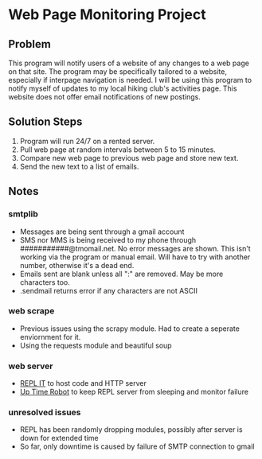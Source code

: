 # Web Page Monitoring Project
## Problem
This program will notify users of a website of any changes to a web page on that site.  The program may be specifically tailored to a website, especially if interpage navigation is needed.  I will be using this program to notify myself of updates to my local hiking club's activities page.  This website does not offer email notifications of new postings.

## Solution Steps
1) Program will run 24/7 on a rented server.
2) Pull web page at random intervals between 5 to 15 minutes.
3) Compare new web page to previous web page and store new text.
4) Send the new text to a list of emails.

## Notes
### smtplib
- Messages are being sent through a gmail account
- SMS nor MMS is being received to my phone through ###########@tmomail.net.  No error messages are shown.  This isn't working via the program or manual email.  Will have to try with another number, otherwise it's a dead end.
- Emails sent are blank unless all ":" are removed. May be more characters too.
- .sendmail returns error if any characters are not ASCII
### web scrape
- Previous issues using the scrapy module.  Had to create a seperate enviornment for it.
- Using the requests module and beautiful soup
### web server
- [REPL IT](http://www.replit.com) to host code and HTTP server
- [Up Time Robot](http://www.uptimerobot.com) to keep REPL server from sleeping and monitor failure
### unresolved issues
- REPL has been randomly dropping modules, possibly after server is down for extended time
- So far, only downtime is caused by failure of SMTP connection to gmail
